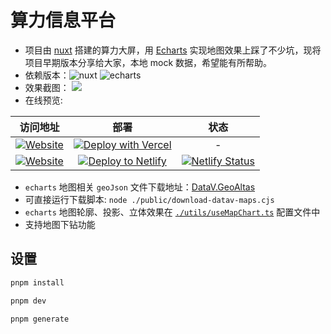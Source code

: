 # 算力信息平台

- 项目由 [nuxt](https://nuxt.com/) 搭建的算力大屏，用 [Echarts](https://echarts.apache.org/examples/zh/index.html#chart-type-map) 实现地图效果上踩了不少坑，现将项目早期版本分享给大家，本地 mock 数据，希望能有所帮助。
- 依赖版本：![nuxt](https://img.shields.io/badge/nuxt-v3.17-brightgreen)
  ![echarts](https://img.shields.io/badge/echarts-v5.6.0-brightgreen)
- 效果截图：
  ![](./public/1C7B3406-C919-4C7A-AE53-7C38E69CE186.png)
- 在线预览:

| 访问地址 | 部署 | 状态 |
| :---: | :---: | :---: |
|[![Website](https://img.shields.io/badge/vercel%20%E5%9C%B0%E5%9D%80-https://information--platform.vercel.app/-brightgreen)](https://information-platform.vercel.app/)|[![Deploy with Vercel](https://vercel.com/button)](https://vercel.com/new/clone?repository-url=https://github.com/wwlight/information-platform)| - |
|[![Website](https://img.shields.io/badge/netlify%20%E5%9C%B0%E5%9D%80-https://information--platform.netlify.app/-brightgreen)](https://information-platform.netlify.app/)|[![Deploy to Netlify](https://www.netlify.com/img/deploy/button.svg)](https://app.netlify.com/start/deploy?repository=https://github.com/wwlight/information-platform)|[![Netlify Status](https://api.netlify.com/api/v1/badges/819578ee-370c-4588-8924-6fb89eecf5b1/deploy-status)](https://app.netlify.com/projects/information-platform/deploys)|

- `echarts` 地图相关 `geoJson` 文件下载地址：[DataV.GeoAltas](https://datav.aliyun.com/portal/school/atlas/area_selector)
- 可直接运行下载脚本: `node ./public/download-datav-maps.cjs`
- `echarts` 地图轮廓、投影、立体效果在 [`./utils/useMapChart.ts`](./utils/useMapChart.ts) 配置文件中
- 支持地图下钻功能

## 设置

```bash
pnpm install

pnpm dev

pnpm generate
```
